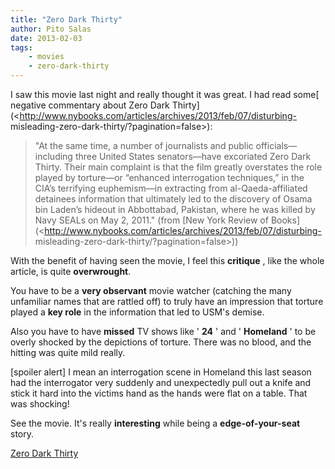 ```yaml
---
title: "Zero Dark Thirty"
author: Pito Salas
date: 2013-02-03
tags:
    - movies
    - zero-dark-thirty
---
```




I saw this movie last night and really thought it was great. I had read some[
negative commentary about Zero Dark
Thirty](<http://www.nybooks.com/articles/archives/2013/feb/07/disturbing-
misleading-zero-dark-thirty/?pagination=false>):

> "At the same time, a number of journalists and public officials—including
> three United States senators—have excoriated Zero Dark Thirty. Their main
> complaint is that the film greatly overstates the role played by torture—or
> “enhanced interrogation techniques,” in the CIA’s terrifying euphemism—in
> extracting from al-Qaeda-affiliated detainees information that ultimately
> led to the discovery of Osama bin Laden’s hideout in Abbottabad, Pakistan,
> where he was killed by Navy SEALs on May 2, 2011." (from [New York Review of
> Books](<http://www.nybooks.com/articles/archives/2013/feb/07/disturbing-
> misleading-zero-dark-thirty/?pagination=false>))

With the benefit of having seen the movie, I feel this **critique** , like the
whole article, is quite **overwrought**.

You have to be a **very observant** movie watcher (catching the many
unfamiliar names that are rattled off) to truly have an impression that
torture played a **key role** in the information that led to USM's demise.

Also you have to have **missed** TV shows like ' **24** ' and ' **Homeland** '
to be overly shocked by the depictions of torture. There was no blood, and the
hitting was quite mild really.

[spoiler alert] I mean an interrogation scene in Homeland this last season had
the interrogator very suddenly and unexpectedly pull out a knife and stick it
hard into the victims hand as the hands were flat on a table. That was
shocking!

See the movie. It's really **interesting** while being a **edge-of-your-seat**
story.


[Zero Dark Thirty](None)
